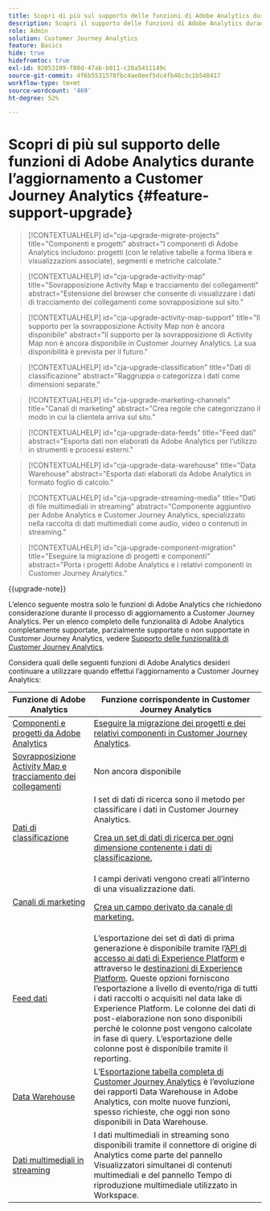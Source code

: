 ```yaml
---
title: Scopri di più sul supporto delle funzioni di Adobe Analytics durante l’aggiornamento a Customer Journey Analytics
description: Scopri il supporto delle funzioni di Adobe Analytics durante l’aggiornamento a Customer Journey Analytics
role: Admin
solution: Customer Journey Analytics
feature: Basics
hide: true
hidefromtoc: true
exl-id: 92053109-f80d-47ab-b011-c28a5411149c
source-git-commit: 4f6b5531578fbc4ae0eef5dc4fb46c3c1b548417
workflow-type: tm+mt
source-wordcount: '469'
ht-degree: 52%

---
```


# Scopri di più sul supporto delle funzioni di Adobe Analytics durante l’aggiornamento a Customer Journey Analytics {#feature-support-upgrade}

<!-- markdownlint-disable MD034 -->

>[!CONTEXTUALHELP]
>id="cja-upgrade-migrate-projects"
>title="Componenti e progetti"
>abstract="I componenti di Adobe Analytics includono: progetti (con le relative tabelle a forma libera e visualizzazioni associate), segmenti e metriche calcolate."

<!-- markdownlint-enable MD034 -->

<!-- markdownlint-disable MD034 -->

>[!CONTEXTUALHELP]
>id="cja-upgrade-activity-map"
>title="Sovrapposizione Activity Map e tracciamento dei collegamenti"
>abstract="Estensione del browser che consente di visualizzare i dati di tracciamento dei collegamenti come sovrapposizione sul sito."

<!-- markdownlint-enable MD034 -->

<!-- markdownlint-disable MD034 -->

>[!CONTEXTUALHELP]
>id="cja-upgrade-activity-map-support"
>title="Il supporto per la sovrapposizione Activity Map non è ancora disponibile"
>abstract="Il supporto per la sovrapposizione di Activity Map non è ancora disponibile in Customer Journey Analytics. La sua disponibilità è prevista per il futuro."

<!-- markdownlint-enable MD034 -->

<!-- markdownlint-disable MD034 -->

>[!CONTEXTUALHELP]
>id="cja-upgrade-classification"
>title="Dati di classificazione"
>abstract="Raggruppa o categorizza i dati come dimensioni separate."

<!-- markdownlint-enable MD034 -->

<!-- markdownlint-disable MD034 -->

>[!CONTEXTUALHELP]
>id="cja-upgrade-marketing-channels"
>title="Canali di marketing"
>abstract="Crea regole che categorizzano il modo in cui la clientela arriva sul sito."

<!-- markdownlint-enable MD034 -->

<!-- markdownlint-disable MD034 -->

>[!CONTEXTUALHELP]
>id="cja-upgrade-data-feeds"
>title="Feed dati"
>abstract="Esporta dati non elaborati da Adobe Analytics per l’utilizzo in strumenti e processi esterni."

<!-- markdownlint-enable MD034 -->

<!-- markdownlint-disable MD034 -->

>[!CONTEXTUALHELP]
>id="cja-upgrade-data-warehouse"
>title="Data Warehouse"
>abstract="Esporta dati elaborati da Adobe Analytics in formato foglio di calcolo."

<!-- markdownlint-enable MD034 -->

<!-- markdownlint-disable MD034 -->

>[!CONTEXTUALHELP]
>id="cja-upgrade-streaming-media"
>title="Dati di file multimediali in streaming"
>abstract="Componente aggiuntivo per Adobe Analytics e Customer Journey Analytics, specializzato nella raccolta di dati multimediali come audio, video o contenuti in streaming."

<!-- markdownlint-enable MD034 -->

<!-- markdownlint-disable MD034 -->

>[!CONTEXTUALHELP]
>id="cja-upgrade-component-migration"
>title="Eseguire la migrazione di progetti e componenti"
>abstract="Porta i progetti Adobe Analytics e i relativi componenti in Customer Journey Analytics."

<!-- markdownlint-enable MD034 -->

{{upgrade-note}}

L’elenco seguente mostra solo le funzioni di Adobe Analytics che richiedono considerazione durante il processo di aggiornamento a Customer Journey Analytics. Per un elenco completo delle funzionalità di Adobe Analytics completamente supportate, parzialmente supportate o non supportate in Customer Journey Analytics, vedere [Supporto delle funzionalità di Customer Journey Analytics](/help/getting-started/aa-vs-cja/cja-aa.md).

Considera quali delle seguenti funzioni di Adobe Analytics desideri continuare a utilizzare quando effettui l’aggiornamento a Customer Journey Analytics:

| Funzione di Adobe Analytics | Funzione corrispondente in Customer Journey Analytics |
|---------|----------|
| [Componenti e progetti da Adobe Analytics](https://experienceleague.adobe.com/en/docs/analytics/analyze/analysis-workspace/build-workspace-project/freeform-overview) | [Eseguire la migrazione dei progetti e dei relativi componenti in Customer Journey Analytics](https://experienceleague.adobe.com/en/docs/analytics/admin/admin-tools/component-migration/prepare-component-migration). |
| [Sovrapposizione Activity Map e tracciamento dei collegamenti](https://experienceleague.adobe.com/en/docs/analytics/analyze/activity-map/overview) | Non ancora disponibile |
| [Dati di classificazione](https://experienceleague.adobe.com/en/docs/analytics/components/classifications/c-classifications) | I set di dati di ricerca sono il metodo per classificare i dati in Customer Journey Analytics.<p>[Crea un set di dati di ricerca per ogni dimensione contenente i dati di classificazione.](/help/getting-started/cja-upgrade/cja-upgrade-dataset-lookup.md)</p> |
| [Canali di marketing](https://experienceleague.adobe.com/en/docs/analytics/components/marketing-channels/c-getting-started-mchannel) | I campi derivati vengono creati all’interno di una visualizzazione dati. <p>[Crea un campo derivato da canale di marketing.](/help/getting-started/cja-upgrade/cja-upgrade-marketing-channel.md)</p> |
| [Feed dati](https://experienceleague.adobe.com/en/docs/analytics/export/analytics-data-feed/data-feed-overview) | L’esportazione dei set di dati di prima generazione è disponibile tramite l’[API di accesso ai dati di Experience Platform](https://experienceleague.adobe.com/docs/experience-platform/data-access/api.html?lang=it) e attraverso le [destinazioni di Experience Platform](https://experienceleague.adobe.com/docs/experience-platform/destinations/ui/activate/export-datasets.html?lang=it). Queste opzioni forniscono l’esportazione a livello di evento/riga di tutti i dati raccolti o acquisiti nel data lake di Experience Platform. Le colonne dei dati di post-elaborazione non sono disponibili perché le colonne post vengono calcolate in fase di query. L’esportazione delle colonne post è disponibile tramite il reporting. |
| [Data Warehouse](https://experienceleague.adobe.com/en/docs/analytics/export/data-warehouse/data-warehouse) | L’[Esportazione tabella completa di Customer Journey Analytics](/help/analysis-workspace/export/export-cloud.md) è l’evoluzione dei rapporti Data Warehouse in Adobe Analytics, con molte nuove funzioni, spesso richieste, che oggi non sono disponibili in Data Warehouse. |
| [Dati multimediali in streaming](https://experienceleague.adobe.com/it/docs/media-analytics/using/media-overview) | I dati multimediali in streaming sono disponibili tramite il connettore di origine di Analytics come parte del pannello Visualizzatori simultanei di contenuti multimediali e del pannello Tempo di riproduzione multimediale utilizzato in Workspace. |
